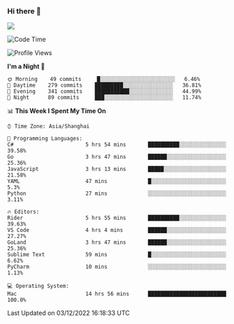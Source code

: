 ### Hi there 👋

<!--
**JJAYCHEN1e/jjaychen1e** is a ✨ _special_ ✨ repository because its `README.md` (this file) appears on your GitHub profile.

Here are some ideas to get you started:

- 🔭 I’m currently working on ...
- 🌱 I’m currently learning ...
- 👯 I’m looking to collaborate on ...
- 🤔 I’m looking for help with ...
- 💬 Ask me about ...
- 📫 How to reach me: ...
- 😄 Pronouns: ...
- ⚡ Fun fact: ...
-->

[![](https://github-readme-stats.vercel.app/api?username=jjaychen1e&show_icons=true)](https://github.com/jjaychen1e/github-readme-stats?count_private=true)

<!--START_SECTION:waka-->
![Code Time](http://img.shields.io/badge/Code%20Time-487%20hrs%2036%20mins-blue)

![Profile Views](http://img.shields.io/badge/Profile%20Views-0-blue)

**I'm a Night 🦉** 

```text
🌞 Morning    49 commits     █░░░░░░░░░░░░░░░░░░░░░░░░   6.46% 
🌆 Daytime    279 commits    █████████░░░░░░░░░░░░░░░░   36.81% 
🌃 Evening    341 commits    ███████████░░░░░░░░░░░░░░   44.99% 
🌙 Night      89 commits     ███░░░░░░░░░░░░░░░░░░░░░░   11.74%

```


📊 **This Week I Spent My Time On** 

```text
⌚︎ Time Zone: Asia/Shanghai

💬 Programming Languages: 
C#                       5 hrs 54 mins       ██████████░░░░░░░░░░░░░░░   39.58% 
Go                       3 hrs 47 mins       ██████░░░░░░░░░░░░░░░░░░░   25.36% 
JavaScript               3 hrs 13 mins       █████░░░░░░░░░░░░░░░░░░░░   21.58% 
YAML                     47 mins             █░░░░░░░░░░░░░░░░░░░░░░░░   5.3% 
Python                   27 mins             ░░░░░░░░░░░░░░░░░░░░░░░░░   3.11%

🔥 Editors: 
Rider                    5 hrs 55 mins       ██████████░░░░░░░░░░░░░░░   39.63% 
VS Code                  4 hrs 4 mins        ██████░░░░░░░░░░░░░░░░░░░   27.27% 
GoLand                   3 hrs 47 mins       ██████░░░░░░░░░░░░░░░░░░░   25.36% 
Sublime Text             59 mins             █░░░░░░░░░░░░░░░░░░░░░░░░   6.62% 
PyCharm                  10 mins             ░░░░░░░░░░░░░░░░░░░░░░░░░   1.13%

💻 Operating System: 
Mac                      14 hrs 56 mins      █████████████████████████   100.0%

```


 Last Updated on 03/12/2022 16:18:33 UTC
<!--END_SECTION:waka-->
